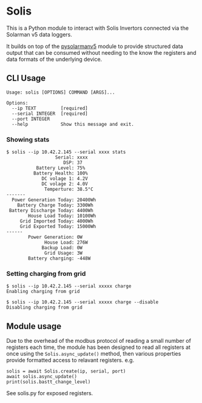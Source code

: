 # Solis

This is a Python module to interact with Solis Invertors connected via the Solarman v5 data loggers.

It builds on top of the [pysolarmanv5](https://github.com/jmccrohan/pysolarmanv5/) module to provide structured data output that can be consumed without needing to the know the registers and data formats of the underlying device.


## CLI Usage

```
Usage: solis [OPTIONS] COMMAND [ARGS]...

Options:
  --ip TEXT         [required]
  --serial INTEGER  [required]
  --port INTEGER
  --help            Show this message and exit.
```

### Showing stats

```
$ solis --ip 10.42.2.145 --serial xxxx stats
                  Serial: xxxx
                     DSP: 37
           Battery Level: 75%
          Battery Health: 100%
             DC volage 1: 4.2V
             DC volage 2: 4.0V
              Temperture: 38.5°C
-------
  Power Generation Today: 20400Wh
    Battery Charge Today: 3300Wh
 Battery Discharge Today: 4400Wh
        House Load Today: 10100Wh
     Grid Imported Today: 4000Wh
     Grid Exported Today: 15000Wh
------
        Power Generation: 0W
              House Load: 276W
             Backup Load: 0W
              Grid Usage: 3W
        Battery charging: -448W
```

### Setting charging from grid

```
$ solis --ip 10.42.2.145 --serial xxxxx charge
Enabling charging from grid
```

```
$ solis --ip 10.42.2.145 --serial xxxxx charge --disable
Disabling charging from grid
```

## Module usage

Due to the overhead of the modbus protocol of reading a small number of registers each time, the module has been designed to read all registers at once using the `Solis.async_update()` method, then various properties provide formatted access to relavant registers. e.g.

```
solis = await Solis.create(ip, serial, port)
await solis.async_update()
print(solis.bastt_change_level)
```

See solis.py for exposed registers.